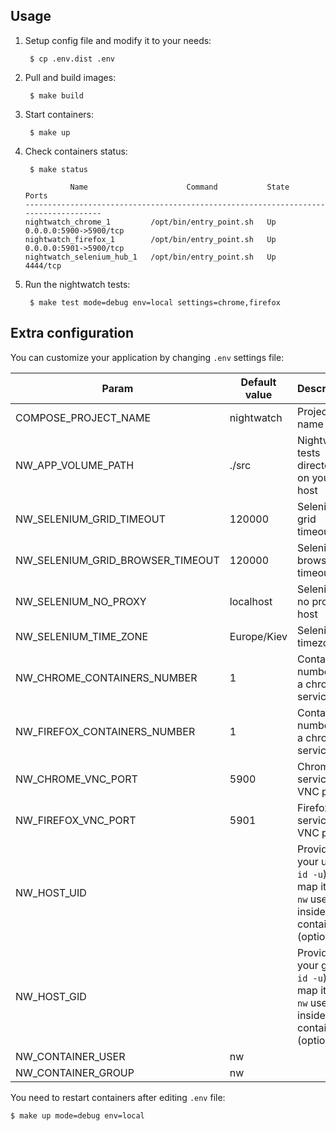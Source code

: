 ## Usage

1. Setup config file and modify it to your needs:

        $ cp .env.dist .env

2. Pull and build images:

        $ make build

2. Start containers:

        $ make up

3. Check containers status:

        $ make status

    ```
              Name                      Command           State           Ports
    ------------------------------------------------------------------------------------
    nightwatch_chrome_1         /opt/bin/entry_point.sh   Up      0.0.0.0:5900->5900/tcp
    nightwatch_firefox_1        /opt/bin/entry_point.sh   Up      0.0.0.0:5901->5900/tcp
    nightwatch_selenium_hub_1   /opt/bin/entry_point.sh   Up      4444/tcp
    ```

3. Run the nightwatch tests:

        $ make test mode=debug env=local settings=chrome,firefox

## Extra configuration

You can customize your application by changing `.env` settings file:

Param | Default value | Description
--- | --- | ---
COMPOSE_PROJECT_NAME | nightwatch | Project name
NW_APP_VOLUME_PATH | ./src | Nightwatch tests directory on your host
NW_SELENIUM_GRID_TIMEOUT | 120000 | Selenium grid timeout
NW_SELENIUM_GRID_BROWSER_TIMEOUT | 120000 | Selenium browser timeout
NW_SELENIUM_NO_PROXY | localhost | Selenium no proxy host
NW_SELENIUM_TIME_ZONE | Europe/Kiev | Selenium timezone
NW_CHROME_CONTAINERS_NUMBER | 1 | Containers number for a chrome service
NW_FIREFOX_CONTAINERS_NUMBER | 1 | Containers number for a chrome service
NW_CHROME_VNC_PORT | 5900 | Chrome service VNC port
NW_FIREFOX_VNC_PORT | 5901 | Firefox service VNC port
NW_HOST_UID | | Provide your uid (`$ id -u`) to map it with `nw` user inside container (optional)
NW_HOST_GID | | Provide your gid (`$ id -u`) to map it with `nw` user inside container (optional)
NW_CONTAINER_USER | nw
NW_CONTAINER_GROUP | nw

You need to restart containers after editing `.env` file:

    $ make up mode=debug env=local
